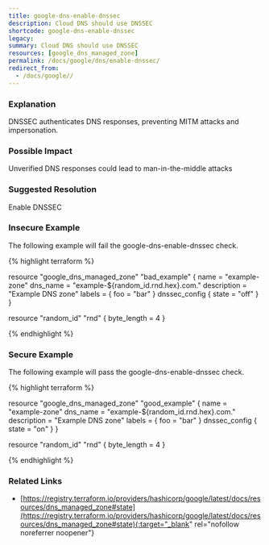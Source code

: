 ```yaml
---
title: google-dns-enable-dnssec
description: Cloud DNS should use DNSSEC
shortcode: google-dns-enable-dnssec
legacy: 
summary: Cloud DNS should use DNSSEC 
resources: [google_dns_managed_zone] 
permalink: /docs/google/dns/enable-dnssec/
redirect_from: 
  - /docs/google//
---
```


### Explanation

DNSSEC authenticates DNS responses, preventing MITM attacks and impersonation.

### Possible Impact
Unverified DNS responses could lead to man-in-the-middle attacks

### Suggested Resolution
Enable DNSSEC


### Insecure Example

The following example will fail the google-dns-enable-dnssec check.

{% highlight terraform %}

resource "google_dns_managed_zone" "bad_example" {
  name        = "example-zone"
  dns_name    = "example-${random_id.rnd.hex}.com."
  description = "Example DNS zone"
  labels = {
    foo = "bar"
  }
  dnssec_config {
    state = "off"
  }
}

resource "random_id" "rnd" {
  byte_length = 4
}

{% endhighlight %}



### Secure Example

The following example will pass the google-dns-enable-dnssec check.

{% highlight terraform %}

resource "google_dns_managed_zone" "good_example" {
  name        = "example-zone"
  dns_name    = "example-${random_id.rnd.hex}.com."
  description = "Example DNS zone"
  labels = {
    foo = "bar"
  }
  dnssec_config {
    state = "on"
  }
}

resource "random_id" "rnd" {
  byte_length = 4
}

{% endhighlight %}



### Related Links


- [https://registry.terraform.io/providers/hashicorp/google/latest/docs/resources/dns_managed_zone#state](https://registry.terraform.io/providers/hashicorp/google/latest/docs/resources/dns_managed_zone#state){:target="_blank" rel="nofollow noreferrer noopener"}


